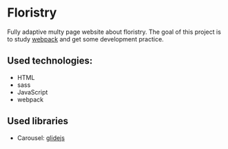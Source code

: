 # Floristry
Fully adaptive multy page website about floristry. 
The goal of this project is to study [webpack](https://webpack.js.org/) and get some development practice.
## Used technologies:
- HTML
- sass
- JavaScript
- webpack

## Used libraries
- Carousel: [glidejs](https://glidejs.com/)
